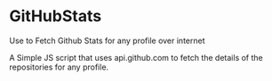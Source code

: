 # GitHubStats
Use to Fetch Github Stats for any profile over internet

A Simple JS script that uses api.github.com to fetch the details of the repositories for any profile.
